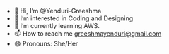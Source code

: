 - 👋 Hi, I’m @Yenduri-Greeshma
- 👀 I’m interested in Coding and Designing
- 🌱 I’m currently learning AWS.
- 📫 How to reach me greeshmayenduri@gmail.com
- 😄 Pronouns: She/Her
